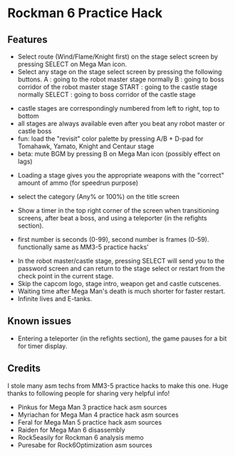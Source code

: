 # Rockman 6 Practice Hack

## Features
- Select route (Wind/Flame/Knight first) on the stage select screen by pressing SELECT on Mega Man icon.
- Select any stage on the stage select screen by pressing the following buttons.
A : going to the robot master stage normally
B : going to boss corridor of the robot master stage
START : going to the castle stage normally
SELECT : going to boss corridor of the castle stage
* castle stages are correspondingly numbered from left to right, top to bottom
* all stages are always available even after you beat any robot master or castle boss
* fun: load the "revisit" color palette by pressing A/B + D-pad for Tomahawk, Yamato, Knight and Centaur stage
* beta: mute BGM by pressing B on Mega Man icon (possibly effect on lags)

- Loading a stage gives you the appropriate weapons with the "correct" amount of ammo (for speedrun purpose)
* select the category (Any% or 100%) on the title screen

- Show a timer in the top right corner of the screen when transitioning screens, after beat a boss, and using a teleporter (in the refights section).
* first number is seconds (0-99), second number is frames (0-59). functionally same as MM3-5 practice hacks'

- In the robot master/castle stage, pressing SELECT will send you to the password screen and can return to the stage select or restart from the check point in the current stage.
- Skip the capcom logo, stage intro, weapon get and castle cutscenes.
- Waiting time after Mega Man's death is much shorter for faster restart.
- Infinite lives and E-tanks.

## Known issues
- Entering a teleporter (in the refights section), the game pauses for a bit for timer display.

## Credits
I stole many asm techs from MM3-5 practice hacks to make this one.
Huge thanks to following people for sharing very helpful info!
- Pinkus for Mega Man 3 practice hack asm sources
- Myriachan for Mega Man 4 practice hack asm sources
- Feral for Mega Man 5 practice hack asm sources
- Raiden for Mega Man 6 disassembly
- Rock5easily for Rockman 6 analysis memo
- Puresabe for Rock6Optimization asm sources

